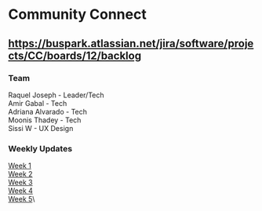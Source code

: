 # Community Connect
https://buspark.atlassian.net/jira/software/projects/CC/boards/12/backlog
---

### Team
Raquel Joseph - Leader/Tech\
Amir Gabal - Tech\
Adriana Alvarado - Tech\
Moonis Thadey - Tech\
Sissi W - UX Design

### Weekly Updates
[Week 1](./classUpdates/week1.md)\
[Week 2](./classUpdates/week2.md)\
[Week 3](./classUpdates/week3.md)\
[Week 4](./classUpdates/week4.md)\
[Week 5](./classUpdates/week5.md)\ 
